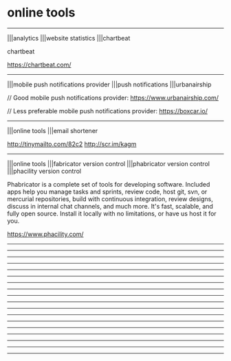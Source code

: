 # online tools

----

|||analytics
|||website statistics
|||chartbeat

chartbeat

https://chartbeat.com/

----

|||mobile push notifications provider
|||push notifications
|||urbanairship

// Good mobile push notifications provider:
https://www.urbanairship.com/

// Less preferable mobile push notifications provider:
https://boxcar.io/

----

|||online tools
|||email shortener


http://tinymailto.com/82c2
http://scr.im/kagm

----

|||online tools
|||fabricator version control
|||phabricator version control
|||phacility version control

Phabricator is a complete set of tools for developing software. Included apps help you manage tasks and sprints, review code, host git, svn, or mercurial repositories, build with continuous integration, review designs, discuss in internal chat channels, and much more. It's fast, scalable, and fully open source. Install it locally with no limitations, or have us host it for you.

https://www.phacility.com/

----
----
----
----
----
----
----
----
----
----
----
----
----
----
----
----
----
----
